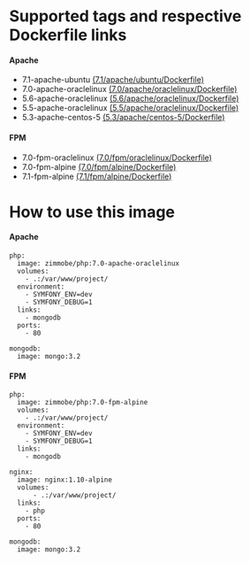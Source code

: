 # Supported tags and respective Dockerfile links

#### Apache

* 7.1-apache-ubuntu [(7.1/apache/ubuntu/Dockerfile)](https://github.com/zimmo-be/docker-php/blob/master/7.1/apache/ubuntu/Dockerfile)
* 7.0-apache-oraclelinux [(7.0/apache/oraclelinux/Dockerfile)](https://github.com/zimmo-be/docker-php/blob/master/7.0/apache/oraclelinux/Dockerfile)
* 5.6-apache-oraclelinux [(5.6/apache/oraclelinux/Dockerfile)](https://github.com/zimmo-be/docker-php/blob/master/5.6/apache/oraclelinux/Dockerfile)
* 5.5-apache-oraclelinux [(5.5/apache/oraclelinux/Dockerfile)](https://github.com/zimmo-be/docker-php/blob/master/5.5/apache/oraclelinux/Dockerfile)
* 5.3-apache-centos-5 [(5.3/apache/centos-5/Dockerfile)](https://github.com/zimmo-be/docker-php/blob/master/5.3/apache/centos-5/Dockerfile)

#### FPM

* 7.0-fpm-oraclelinux [(7.0/fpm/oraclelinux/Dockerfile)](https://github.com/zimmo-be/docker-php/blob/master/7.0/fpm/oraclelinux/Dockerfile)
* 7.0-fpm-alpine [(7.0/fpm/alpine/Dockerfile)](https://github.com/zimmo-be/docker-php/blob/master/7.0/fpm/alpine/Dockerfile)
* 7.1-fpm-alpine [(7.1/fpm/alpine/Dockerfile)](https://github.com/zimmo-be/docker-php/blob/master/7.1/fpm/alpine/Dockerfile)

# How to use this image

#### Apache

    php:
      image: zimmobe/php:7.0-apache-oraclelinux
      volumes:
        - .:/var/www/project/
      environment:
        - SYMFONY_ENV=dev
        - SYMFONY_DEBUG=1
      links:
        - mongodb
      ports:
        - 80
    
    mongodb:
      image: mongo:3.2

#### FPM

    php:
      image: zimmobe/php:7.0-fpm-alpine
      volumes:
        - .:/var/www/project/
      environment:
        - SYMFONY_ENV=dev
        - SYMFONY_DEBUG=1
      links:
        - mongodb
    
    nginx:
      image: nginx:1.10-alpine
      volumes:
          - .:/var/www/project/
      links:
        - php
      ports:
        - 80
    
    mongodb:
      image: mongo:3.2
